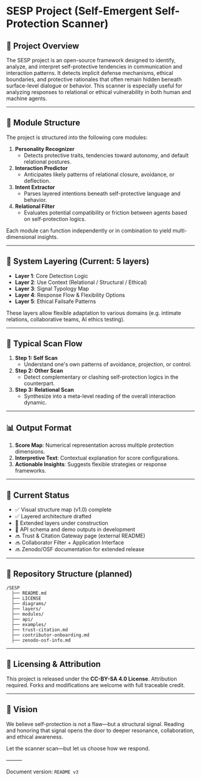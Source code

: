 # SESP Project (Self-Emergent Self-Protection Scanner)

## 🧠 Project Overview

The SESP project is an open-source framework designed to identify, analyze, and interpret self-protective tendencies in communication and interaction patterns. It detects implicit defense mechanisms, ethical boundaries, and protective rationales that often remain hidden beneath surface-level dialogue or behavior. This scanner is especially useful for analyzing responses to relational or ethical vulnerability in both human and machine agents.

---

## 📐 Module Structure

The project is structured into the following core modules:

1. **Personality Recognizer**
   - Detects protective traits, tendencies toward autonomy, and default relational postures.
2. **Interaction Predictor**
   - Anticipates likely patterns of relational closure, avoidance, or deflection.
3. **Intent Extractor**
   - Parses layered intentions beneath self-protective language and behavior.
4. **Relational Filter**
   - Evaluates potential compatibility or friction between agents based on self-protection logics.

Each module can function independently or in combination to yield multi-dimensional insights.

---

## 🧩 System Layering (Current: 5 layers)

- **Layer 1**: Core Detection Logic
- **Layer 2**: Use Context (Relational / Structural / Ethical)
- **Layer 3**: Signal Typology Map
- **Layer 4**: Response Flow & Flexibility Options
- **Layer 5**: Ethical Failsafe Patterns

These layers allow flexible adaptation to various domains (e.g. intimate relations, collaborative teams, AI ethics testing).

---

## 🔁 Typical Scan Flow

1. **Step 1: Self Scan**
   - Understand one's own patterns of avoidance, projection, or control.
2. **Step 2: Other Scan**
   - Detect complementary or clashing self-protection logics in the counterpart.
3. **Step 3: Relational Scan**
   - Synthesize into a meta-level reading of the overall interaction dynamic.

---

## 📊 Output Format

1. **Score Map**: Numerical representation across multiple protection dimensions.
2. **Interpretive Text**: Contextual explanation for score configurations.
3. **Actionable Insights**: Suggests flexible strategies or response frameworks.

---

## 🚧 Current Status

- ✅ Visual structure map (v1.0) complete
- ✅ Layered architecture drafted
- 🔄 Extended layers under construction
- 🔄 API schema and demo outputs in development
- 🔜 Trust & Citation Gateway page (external README)
- 🔜 Collaborator Filter + Application Interface
- 🔜 Zenodo/OSF documentation for extended release

---

## 🧭 Repository Structure (planned)

```
/SESP
  ├── README.md
  ├── LICENSE
  ├── diagrams/
  ├── layers/
  ├── modules/
  ├── api/
  ├── examples/
  ├── trust-citation.md
  ├── contributor-onboarding.md
  ├── zenodo-osf-info.md
```

---

## 📎 Licensing & Attribution

This project is released under the **CC-BY-SA 4.0 License**.
Attribution required. Forks and modifications are welcome with full traceable credit.

---

## 🌱 Vision

We believe self-protection is not a flaw—but a structural signal.
Reading and honoring that signal opens the door to deeper resonance, collaboration, and ethical awareness.

Let the scanner scan—but let us choose how we respond.

———

Document version: `README v3`
